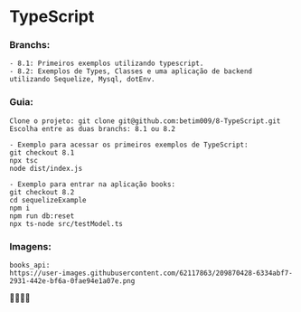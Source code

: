 # TypeScript

### Branchs: 
    - 8.1: Primeiros exemplos utilizando typescript.
    - 8.2: Exemplos de Types, Classes e uma aplicação de backend utilizando Sequelize, Mysql, dotEnv. 
### Guia:
    Clone o projeto: git clone git@github.com:betim009/8-TypeScript.git
    Escolha entre as duas branchs: 8.1 ou 8.2
    
    - Exemplo para acessar os primeiros exemplos de TypeScript:
    git checkout 8.1
    npx tsc
    node dist/index.js
    
    - Exemplo para entrar na aplicação books: 
    git checkout 8.2
    cd sequelizeExample 
    npm i
    npm run db:reset  
    npx ts-node src/testModel.ts    
    

### Imagens: 
    books_api:
    https://user-images.githubusercontent.com/62117863/209870428-6334abf7-2931-442e-bf6a-0fae94e1a07e.png
    
🚀🚀🚀🚀
